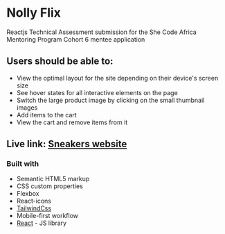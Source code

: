 # Nolly Flix

Reactjs Technical Assessment submission for the She Code Africa Mentoring Program Cohort 6 mentee application

## Users should be able to:

- View the optimal layout for the site depending on their device's screen size
- See hover states for all interactive elements on the page
- Switch the large product image by clicking on the small thumbnail images
- Add items to the cart
- View the cart and remove items from it


## Live link: [Sneakers website](https://qreamville.github.io/SCAMP-C6-Assessment/)

### Built with

- Semantic HTML5 markup
- CSS custom properties
- Flexbox
- React-icons
- [TailwindCss](https://tailwindcss.com/)
- Mobile-first workflow
- [React](https://reactjs.org/) - JS library
